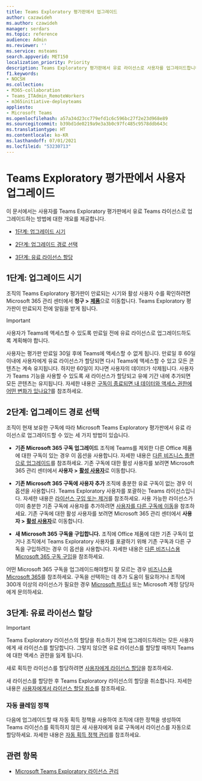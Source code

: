 ```yaml
---
title: Teams Exploratory 평가판에서 업그레이드
author: cazawideh
ms.author: czawideh
manager: serdars
ms.topic: reference
audience: Admin
ms.reviewer: ''
ms.service: msteams
search.appverid: MET150
localization_priority: Priority
description: Teams Exploratory 평가판에서 유료 라이선스로 사용자를 업그레이드합니다.
f1.keywords:
- NOCSH
ms.collection:
- M365-collaboration
- Teams_ITAdmin_RemoteWorkers
- m365initiative-deployteams
appliesto:
- Microsoft Teams
ms.openlocfilehash: a57a34d23cc779efd1c6c596bc27f2e23d968e89
ms.sourcegitcommit: b39bd1de0219a9e3a3b0c97fc485c9578ddb643c
ms.translationtype: HT
ms.contentlocale: ko-KR
ms.lasthandoff: 07/01/2021
ms.locfileid: "53230713"
---
```

# <a name="upgrade-users-from-the-teams-exploratory-trial"></a>Teams Exploratory 평가판에서 사용자 업그레이드

이 문서에서는 사용자를 Teams Exploratory 평가판에서 유료 Teams 라이선스로 업그레이드하는 방법에 대한 개요를 제공합니다.

- [1단계: 업그레이드 시기](#step-1-when-to-upgrade)

- [2단계: 업그레이드 경로 선택](#step-2-choose-an-upgrade-path)

- [3단계: 유료 라이선스 할당](#step-3-assign-paid-licenses)

## <a name="step-1-when-to-upgrade"></a>1단계: 업그레이드 시기  

조직의 Teams Exploratory 평가판이 만료되는 시기와 활성 사용자 수를 확인하려면 Microsoft 365 관리 센터에서 **청구 >** <a href="https://go.microsoft.com/fwlink/p/?linkid=842054" target="_blank"><b>제품</b></a>으로 이동합니다. Teams Exploratory 평가판이 만료되지 전에 알림을 받게 됩니다.

> [!IMPORTANT]
> 사용자가 Teams에 액세스할 수 있도록 만료일 전에 유료 라이선스로 업그레이드하도록 계획해야 합니다.
>
> 사용자는 평가판 만료일 30일 후에 Teams에 액세스할 수 없게 됩니다. 만료일 후 60일 이내에 사용자에게 유료 라이선스가 할당되면 다시 Teams에 액세스할 수 있고 모든 콘텐츠는 계속 유지됩니다. 하지만 60일이 지나면 사용자의 데이터가 삭제됩니다. 사용자가 Teams 기능을 사용할 수 있도록 새 라이선스가 할당되고 유예 기간 내에 추가되면 모든 콘텐츠는 유지됩니다. 자세한 내용은 <a href="/microsoft-365/commerce/subscriptions/what-if-my-subscription-expires?view=o365-worldwide" target="_blank">구독이 종료되면 내 데이터와 액세스 권한에 어떤 변화가 있나요?</a>를 참조하세요.

## <a name="step-2-choose-an-upgrade-path"></a>2단계: 업그레이드 경로 선택

조직이 현재 보유한 구독에 따라 Microsoft Teams Exploratory 평가판에서 유료 라이선스로 업그레이드할 수 있는 세 가지 방법이 있습니다.

- **기존 Microsoft 365 구독 업그레이드** 조직에 Teams를 제외한 다른 Office 제품에 대한 구독이 있는 경우 이 옵션을 사용합니다. 자세한 내용은 <a href="/microsoft-365/commerce/subscriptions/upgrade-to-different-plan?view=o365-worldwide" target="_blank">다른 비즈니스 플랜으로 업그레이드</a>를 참조하세요. 기존 구독에 대한 활성 사용자를 보려면 Microsoft 365 관리 센터에서 **사용자 >** <a href="https://go.microsoft.com/fwlink/p/?linkid=834822" target="_blank"><b>활성 사용자</b></a>로 이동합니다.

- **기존 Microsoft 365 구독에 사용자 추가** 조직에 충분한 유료 구독이 없는 경우 이 옵션을 사용합니다. Teams Exploratory 사용자를 포괄하는 Teams 라이선스입니다. 자세한 내용은 <a href="/microsoft-365/commerce/licenses/buy-licenses?view=o365-worldwide" target="_blank">라이선스 구입 또는 제거</a>를 참조하세요. 사용 가능한 라이선스가 이미 충분한 기존 구독에 사용자를 추가하려면 <a href="/microsoft-365/commerce/subscriptions/move-users-different-subscription?view=o365-worldwide" target="_blank">사용자를 다른 구독에 이동</a>을 참조하세요. 기존 구독에 대한 활성 사용자를 보려면 Microsoft 365 관리 센터에서 **사용자 >** <a href="https://go.microsoft.com/fwlink/p/?linkid=834822" target="_blank"><b>활성 사용자</b></a>로 이동합니다.

- **새 Microsoft 365 구독을 구입합니다.** 조직에 Office 제품에 대한 기존 구독이 없거나 조직에서 Teams Exploratory 사용자를 포괄하기 위해 기존 구독과 다른 구독을 구입하려는 경우 이 옵션을 사용합니다.  자세한 내용은 <a href="/microsoft-365/commerce/try-or-buy-microsoft-365?view=o365-worldwide%22%20\#buy-a-different-subscription" target="_blank">다른 비즈니스용 Microsoft 365 구독 구입</a>을 참조하세요.

어떤 Microsoft 365 구독을 업그레이드해야할지 잘 모르는 경우 <a href="https://www.microsoft.com/microsoft-365/business#coreui-heading-hiatrep" target="_blank">비즈니스용 Microsoft 365</a>를 참조하세요. 구독을 선택하는 데 추가 도움이 필요하거나 조직에 300개 이상의 라이선스가 필요한 경우 <a href="https://www.microsoft.com/solution-providers/home" target="_blank">Microsoft 파트너</a> 또는 Microsoft 계정 담당자에게 문의하세요.

## <a name="step-3-assign-paid-licenses"></a>3단계: 유료 라이선스 할당

> [!IMPORTANT]
> Teams Exploratory 라이선스의 할당을 취소하기 전에 업그레이드하려는 모든 사용자에게 새 라이선스를 할당합니다. 그렇지 않으면 유료 라이선스를 할당할 때까지 Teams에 대한 액세스 권한을 잃게 됩니다.  

새로 획득한 라이선스를 할당하려면 <a href="/microsoft-365/admin/manage/assign-licenses-to-users?view=o365-worldwide&viewFallbackFrom=o365-worldwide%22%20%5C" target="_blank">사용자에게 라이선스 할당</a>을 참조하세요.  

새 라이선스를 할당한 후 Teams Exploratory 라이선스의 할당을 취소합니다. 자세한 내용은 <a href="/microsoft-365/admin/manage/remove-licenses-from-users?view=o365-worldwide" target="_blank">사용자에게서 라이선스 할당 취소</a>를 참조하세요.

### <a name="auto-claim-policies"></a>자동 클레임 정책

다음에 업그레이드할 때 자동 획득 정책을 사용하여 조직에 대한 정책을 생성하여 Teams 라이선스를 획득하지 않은 새 사용자에게 유료 구독에서 라이선스를 자동으로 할당하세요. 자세한 내용은 <a href="/microsoft-365/commerce/licenses/manage-auto-claim-policies?view=o365-worldwide" target="_blank">자동 획득 정책 관리</a>를 참조하세요.

## <a name="related-topics"></a>관련 항목

- [Microsoft Teams Exploratory 라이선스 관리](teams-exploratory.md)
